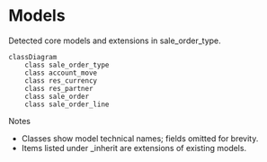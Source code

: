 # Models

Detected core models and extensions in sale_order_type.

```mermaid
classDiagram
    class sale_order_type
    class account_move
    class res_currency
    class res_partner
    class sale_order
    class sale_order_line
```

Notes
- Classes show model technical names; fields omitted for brevity.
- Items listed under _inherit are extensions of existing models.
